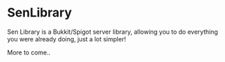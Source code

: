 SenLibrary
==========

Sen Library is a Bukkit/Spigot server library, allowing you to do everything you were already doing, just a lot simpler!

More to come..
